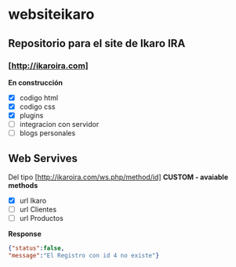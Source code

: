 # websiteikaro
## Repositorio para el site de Ikaro IRA
### [http://ikaroira.com]

**En construcción**

- [x] codigo html
- [x] codigo css
- [x] plugins
- [ ] integracion con servidor
- [ ] blogs personales

## Web Servives
Del tipo [http://ikaroira.com/ws.php/method/id]
**CUSTOM - avaiable methods**

- [x] url Ikaro
- [ ] url Clientes
- [ ] url Productos

__Response__
```json
{"status":false,
"message":"El Registro con id 4 no existe"}
```